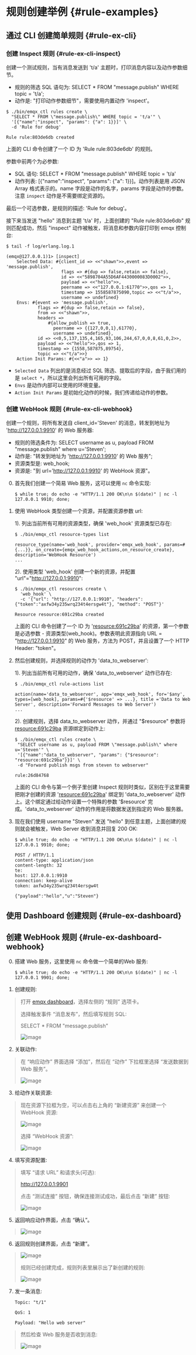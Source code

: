 # 规则创建举例 {#rule-examples}

## 通过 CLI 创建简单规则 {#rule-ex-cli}

### 创建 Inspect 规则  {#rule-ex-cli-inspect}

创建一个测试规则，当有消息发送到 't/a' 主题时，打印消息内容以及动作参数细节。

  - 规则的筛选 SQL 语句为: SELECT \* FROM "message.publish" WHERE topic = 't/a';
  - 动作是: "打印动作参数细节"，需要使用内置动作 'inspect'。

<!-- end list -->

``` shell
$ ./bin/emqx_ctl rules create \
  "SELECT * FROM \"message.publish\" WHERE topic = 't/a'" \
  '[{"name":"inspect", "params": {"a": 1}}]' \
  -d 'Rule for debug'

Rule rule:803de6db created
```

上面的 CLI 命令创建了一个 ID 为 'Rule rule:803de6db' 的规则。

参数中前两个为必参数:

  - SQL 语句: SELECT \* FROM "message.publish" WHERE topic = 't/a'
  - 动作列表: \[{"name":"inspect", "params": {"a": 1}}\]。动作列表是用 JSON Array
    格式表示的。name 字段是动作的名字，params 字段是动作的参数。注意 `inspect` 动作是不需要绑定资源的。

最后一个可选参数，是规则的描述: 'Rule for debug'。

接下来当发送 "hello" 消息到主题 't/a' 时，上面创建的 "Rule rule:803de6db" 规则匹配成功，然后
"inspect" 动作被触发，将消息和参数内容打印到 emqx 控制台:

    $ tail -f log/erlang.log.1
    
    (emqx@127.0.0.1)1> [inspect]
        Selected Data: #{client_id => <<"shawn">>,event => 'message.publish',
                         flags => #{dup => false,retain => false},
                         id => <<"5898704A55D6AF4430000083D0002">>,
                         payload => <<"hello">>,
                         peername => <<"127.0.0.1:61770">>,qos => 1,
                         timestamp => 1558587875090,topic => <<"t/a">>,
                         username => undefined}
        Envs: #{event => 'message.publish',
                flags => #{dup => false,retain => false},
                from => <<"shawn">>,
                headers =>
                    #{allow_publish => true,
                      peername => {{127,0,0,1},61770},
                      username => undefined},
                id => <<0,5,137,135,4,165,93,106,244,67,0,0,8,61,0,2>>,
                payload => <<"hello">>,qos => 1,
                timestamp => {1558,587875,89754},
                topic => <<"t/a">>}
        Action Init Params: #{<<"a">> => 1}

  - `Selected Data` 列出的是消息经过 SQL 筛选、提取后的字段，由于我们用的是 `select
    *`，所以这里会列出所有可用的字段。
  - `Envs` 是动作内部可以使用的环境变量。
  - `Action Init Params` 是初始化动作的时候，我们传递给动作的参数。

### 创建 WebHook 规则  {#rule-ex-cli-webhook}

创建一个规则，将所有发送自 client\_id='Steven' 的消息，转发到地址为 '<http://127.0.0.1:9910>' 的
Web 服务器:

  - 规则的筛选条件为: SELECT username as u, payload FROM "message.publish" where
    u='Steven';
  - 动作是: "转发到地址为 '<http://127.0.0.1:9910>' 的 Web 服务";
  - 资源类型是: web\_hook;
  - 资源是: "到 url='<http://127.0.0.1:9910>' 的 WebHook 资源"。

<!-- end list -->

0.  首先我们创建一个简易 Web 服务，这可以使用 `nc` 命令实现:
  
        $ while true; do echo -e "HTTP/1.1 200 OK\n\n $(date)" | nc -l 127.0.0.1 9910; done;

1.  使用 WebHook 类型创建一个资源，并配置资源参数 url:
  
    1). 列出当前所有可用的资源类型，确保 'web\_hook' 资源类型已存在:
    
        $ ./bin/emqx_ctl resource-types list
        
        resource_type(name='web_hook', provider='emqx_web_hook', params=#{...}}, on_create={emqx_web_hook_actions,on_resource_create}, description='WebHook Resource')
        ...
    
    2). 使用类型 'web\_hook' 创建一个新的资源，并配置 "url"="<http://127.0.0.1:9910>":
    
        $ ./bin/emqx_ctl resources create \
          'web_hook' \
          -c '{"url": "http://127.0.0.1:9910", "headers": {"token":"axfw34y235wrq234t4ersgw4t"}, "method": "POST"}'
        
        Resource resource:691c29ba created
    
    上面的 CLI 命令创建了一个 ID 为 '<resource:691c29ba>' 的资源，第一个参数是必选参数 -
    资源类型(web\_hook)。参数表明此资源指向 URL = "<http://127.0.0.1:9910>" 的
    Web 服务，方法为 POST，并且设置了一个 HTTP Header: "token"。

2.  然后创建规则，并选择规则的动作为 'data\_to\_webserver':
  
    1). 列出当前所有可用的动作，确保 'data\_to\_webserver' 动作已存在:
    
        $ ./bin/emqx_ctl rule-actions list
        
        action(name='data_to_webserver', app='emqx_web_hook', for='$any', types=[web_hook], params=#{'$resource' => ...}, title ='Data to Web Server', description='Forward Messages to Web Server')
        ...
    
    2). 创建规则，选择 data\_to\_webserver 动作，并通过 "$resource" 参数将
    <resource:691c29ba> 资源绑定到动作上:
    
        $ ./bin/emqx_ctl rules create \
         "SELECT username as u, payload FROM \"message.publish\" where u='Steven'" \
         '[{"name":"data_to_webserver", "params": {"$resource":  "resource:691c29ba"}}]' \
         -d "Forward publish msgs from steven to webserver"
        
        rule:26d84768
    
    上面的 CLI 命令与第一个例子里创建 Inspect 规则时类似，区别在于这里需要把刚才创建的资源
    '<resource:691c29ba>' 绑定到 'data\_to\_webserver'
    动作上。这个绑定通过给动作设置一个特殊的参数
    '$resource' 完成。'data\_to\_webserver' 动作的作用是将数据发送到指定的 Web 服务器。

3.  现在我们使用 username "Steven" 发送 "hello" 到任意主题，上面创建的规则就会被触发，Web Server
    收到消息并回复 200 OK:
    
        $ while true; do echo -e "HTTP/1.1 200 OK\n\n $(date)" | nc -l 127.0.0.1 9910; done;
        
        POST / HTTP/1.1
        content-type: application/json
        content-length: 32
        te:
        host: 127.0.0.1:9910
        connection: keep-alive
        token: axfw34y235wrq234t4ersgw4t
        
        {"payload":"hello","u":"Steven"}

## 使用 Dashboard 创建规则 {#rule-ex-dashboard}

## 创建 WebHook 规则 {#rule-ex-dashboard-webhook}

0.  搭建 Web 服务，这里使用 `nc` 命令做一个简单的Web 服务:
  
        $ while true; do echo -e "HTTP/1.1 200 OK\n\n $(date)" | nc -l 127.0.0.1 9901; done;

1.  创建规则:

> 打开 [emqx dashboard](http://127.0.0.1:18083/#/rules)，选择左侧的 “规则” 选项卡。
>
> 选择触发事件 “消息发布”，然后填写规则 SQL:
>
>  SELECT
>    *
>  FROM
>    "message.publish"
>
> ![image](../assets/webhook-rulesql-1.png)

2.  关联动作:

> 在 “响应动作” 界面选择 “添加”，然后在 “动作” 下拉框里选择 “发送数据到 Web 服务”。
>
> ![image](../assets/webhook-action-1.png)

3.  给动作关联资源:

> 现在资源下拉框为空，可以点击右上角的 “新建资源” 来创建一个 WebHook 资源:
>
> ![image](../assets/webhook-action-2.png)
>
> 选择 “WebHook 资源”:
>
> ![image](../assets/webhook-resource-1.png)

4.  填写资源配置:

> 填写 “请求 URL” 和请求头(可选):
>
>  http://127.0.0.1:9901
>
> 点击 “测试连接” 按钮，确保连接测试成功，最后点击 “新建” 按钮:
>
> ![image](../assets/webhook-resource-2.png)

5.  返回响应动作界面，点击 “确认”。

> ![image](../assets/webhook-action-3.png)

6.  返回规则创建界面，点击 “新建”。

> ![image](../assets/webhook-rule-create.png)
>
> 规则已经创建完成，规则列表里展示出了新创建的规则:
>
> ![image](./_static/images/webhook-rulelist-1.png)

7.  发一条消息:
  
        Topic: "t/1"
        
        QoS: 1
        
        Payload: "Hello web server"

> 然后检查 Web 服务是否收到消息:
>
> ![image](./_static/images/webhook-result-1.png)